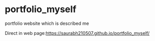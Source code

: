 # portfolio_myself
portfolio website which is described me

Direct in web page:https://saurabh210507.github.io/portfolio_myself/
